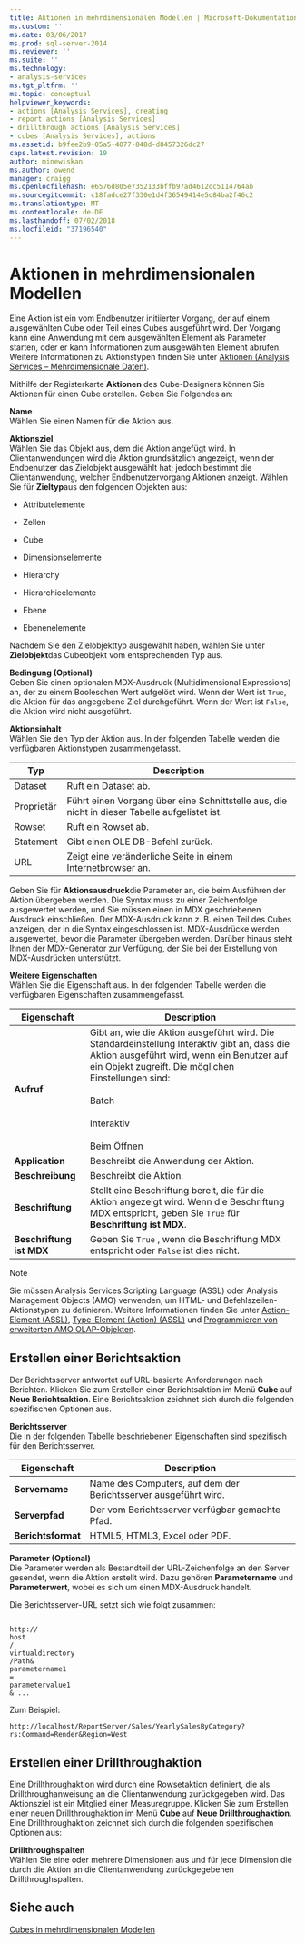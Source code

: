 ```yaml
---
title: Aktionen in mehrdimensionalen Modellen | Microsoft-Dokumentation
ms.custom: ''
ms.date: 03/06/2017
ms.prod: sql-server-2014
ms.reviewer: ''
ms.suite: ''
ms.technology:
- analysis-services
ms.tgt_pltfrm: ''
ms.topic: conceptual
helpviewer_keywords:
- actions [Analysis Services], creating
- report actions [Analysis Services]
- drillthrough actions [Analysis Services]
- cubes [Analysis Services], actions
ms.assetid: b9fee2b9-05a5-4077-848d-d8457326dc27
caps.latest.revision: 19
author: minewiskan
ms.author: owend
manager: craigg
ms.openlocfilehash: e6576d805e7352133bffb97ad4612cc5114764ab
ms.sourcegitcommit: c18fadce27f330e1d4f36549414e5c84ba2f46c2
ms.translationtype: MT
ms.contentlocale: de-DE
ms.lasthandoff: 07/02/2018
ms.locfileid: "37196540"
---
```

# <a name="actions-in-multidimensional-models"></a>Aktionen in mehrdimensionalen Modellen
  Eine Aktion ist ein vom Endbenutzer initiierter Vorgang, der auf einem ausgewählten Cube oder Teil eines Cubes ausgeführt wird. Der Vorgang kann eine Anwendung mit dem ausgewählten Element als Parameter starten, oder er kann Informationen zum ausgewählten Element abrufen. Weitere Informationen zu Aktionstypen finden Sie unter [Aktionen &#40;Analysis Services – Mehrdimensionale Daten&#41;](actions-analysis-services-multidimensional-data.md).  
  
 Mithilfe der Registerkarte **Aktionen** des Cube-Designers können Sie Aktionen für einen Cube erstellen. Geben Sie Folgendes an:  
  
 **Name**  
 Wählen Sie einen Namen für die Aktion aus.  
  
 **Aktionsziel**  
 Wählen Sie das Objekt aus, dem die Aktion angefügt wird. In Clientanwendungen wird die Aktion grundsätzlich angezeigt, wenn der Endbenutzer das Zielobjekt ausgewählt hat; jedoch bestimmt die Clientanwendung, welcher Endbenutzervorgang Aktionen anzeigt. Wählen Sie für **Zieltyp**aus den folgenden Objekten aus:  
  
-   Attributelemente  
  
-   Zellen  
  
-   Cube  
  
-   Dimensionselemente  
  
-   Hierarchy  
  
-   Hierarchieelemente  
  
-   Ebene  
  
-   Ebenenelemente  
  
 Nachdem Sie den Zielobjekttyp ausgewählt haben, wählen Sie unter **Zielobjekt**das Cubeobjekt vom entsprechenden Typ aus.  
  
 **Bedingung (Optional)**  
 Geben Sie einen optionalen MDX-Ausdruck (Multidimensional Expressions) an, der zu einem Booleschen Wert aufgelöst wird. Wenn der Wert ist `True`, die Aktion für das angegebene Ziel durchgeführt. Wenn der Wert ist `False`, die Aktion wird nicht ausgeführt.  
  
 **Aktionsinhalt**  
 Wählen Sie den Typ der Aktion aus. In der folgenden Tabelle werden die verfügbaren Aktionstypen zusammengefasst.  
  
|Typ|Description|  
|----------|-----------------|  
|Dataset|Ruft ein Dataset ab.|  
|Proprietär|Führt einen Vorgang über eine Schnittstelle aus, die nicht in dieser Tabelle aufgelistet ist.|  
|Rowset|Ruft ein Rowset ab.|  
|Statement|Gibt einen OLE DB-Befehl zurück.|  
|URL|Zeigt eine veränderliche Seite in einem Internetbrowser an.|  
  
 Geben Sie für **Aktionsausdruck**die Parameter an, die beim Ausführen der Aktion übergeben werden. Die Syntax muss zu einer Zeichenfolge ausgewertet werden, und Sie müssen einen in MDX geschriebenen Ausdruck einschließen. Der MDX-Ausdruck kann z. B. einen Teil des Cubes anzeigen, der in die Syntax eingeschlossen ist. MDX-Ausdrücke werden ausgewertet, bevor die Parameter übergeben werden. Darüber hinaus steht Ihnen der MDX-Generator zur Verfügung, der Sie bei der Erstellung von MDX-Ausdrücken unterstützt.  
  
 **Weitere Eigenschaften**  
 Wählen Sie die Eigenschaft aus. In der folgenden Tabelle werden die verfügbaren Eigenschaften zusammengefasst.  
  
|Eigenschaft|Description|  
|--------------|-----------------|  
|**Aufruf**|Gibt an, wie die Aktion ausgeführt wird. Die Standardeinstellung Interaktiv gibt an, dass die Aktion ausgeführt wird, wenn ein Benutzer auf ein Objekt zugreift. Die möglichen Einstellungen sind:<br /><br /> Batch<br /><br /> Interaktiv<br /><br /> Beim Öffnen|  
|**Application**|Beschreibt die Anwendung der Aktion.|  
|**Beschreibung**|Beschreibt die Aktion.|  
|**Beschriftung**|Stellt eine Beschriftung bereit, die für die Aktion angezeigt wird. Wenn die Beschriftung MDX entspricht, geben Sie `True` für **Beschriftung ist MDX**.|  
|**Beschriftung ist MDX**|Geben Sie `True` , wenn die Beschriftung MDX entspricht oder `False` ist dies nicht.|  
  
> [!NOTE]  
>  Sie müssen Analysis Services Scripting Language (ASSL) oder Analysis Management Objects (AMO) verwenden, um HTML- und Befehlszeilen-Aktionstypen zu definieren. Weitere Informationen finden Sie unter [Action-Element &#40;ASSL&#41;](../scripting/objects/action-element-assl.md), [Type-Element &#40;Action&#41; &#40;ASSL&#41;](../scripting/properties/type-element-action-assl.md) und [Programmieren von erweiterten AMO OLAP-Objekten](analysis-management-objects/programming-amo-olap-advanced-objects.md).  
  
## <a name="creating-a-reporting-action"></a>Erstellen einer Berichtsaktion  
 Der Berichtsserver antwortet auf URL-basierte Anforderungen nach Berichten. Klicken Sie zum Erstellen einer Berichtsaktion im Menü **Cube** auf **Neue Berichtsaktion**. Eine Berichtsaktion zeichnet sich durch die folgenden spezifischen Optionen aus.  
  
 **Berichtsserver**  
 Die in der folgenden Tabelle beschriebenen Eigenschaften sind spezifisch für den Berichtsserver.  
  
|Eigenschaft|Description|  
|--------------|-----------------|  
|**Servername**|Name des Computers, auf dem der Berichtsserver ausgeführt wird.|  
|**Serverpfad**|Der vom Berichtsserver verfügbar gemachte Pfad.|  
|**Berichtsformat**|HTML5, HTML3, Excel oder PDF.|  
  
 **Parameter (Optional)**  
 Die Parameter werden als Bestandteil der URL-Zeichenfolge an den Server gesendet, wenn die Aktion erstellt wird. Dazu gehören **Parametername** und **Parameterwert**, wobei es sich um einen MDX-Ausdruck handelt.  
  
 Die Berichtsserver-URL setzt sich wie folgt zusammen:  
  
```  
  
http://  
host  
/  
virtualdirectory  
/Path&  
parametername1  
=  
parametervalue1  
& ...  
```  
  
 Zum Beispiel:  
  
```  
http://localhost/ReportServer/Sales/YearlySalesByCategory?rs:Command=Render&Region=West  
```  
  
## <a name="creating-a-drillthrough-action"></a>Erstellen einer Drillthroughaktion  
 Eine Drillthroughaktion wird durch eine Rowsetaktion definiert, die als Drillthroughanweisung an die Clientanwendung zurückgegeben wird. Das Aktionsziel ist ein Mitglied einer Measuregruppe. Klicken Sie zum Erstellen einer neuen Drillthroughaktion im Menü **Cube** auf **Neue Drillthroughaktion**. Eine Drillthroughaktion zeichnet sich durch die folgenden spezifischen Optionen aus:  
  
 **Drillthroughspalten**  
 Wählen Sie eine oder mehrere Dimensionen aus und für jede Dimension die durch die Aktion an die Clientanwendung zurückgegebenen Drillthroughspalten.  
  
## <a name="see-also"></a>Siehe auch  
 [Cubes in mehrdimensionalen Modellen](cubes-in-multidimensional-models.md)  
  
  
